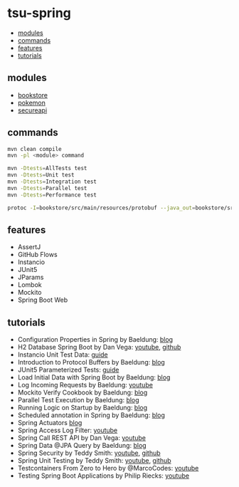 # tsu-spring

- [modules](#modules)
- [commands](#commands)
- [features](#features)
- [tutorials](#tutorials)

## modules

- [bookstore](bookstore)
- [pokemon](pokemon)
- [secureapi](secureapi)

## commands

```bash
mvn clean compile
mvn -pl <module> command

mvn -Dtests=AllTests test
mvn -Dtests=Unit test
mvn -Dtests=Integration test
mvn -Dtests=Parallel test
mvn -Dtests=Performance test

protoc -I=bookstore/src/main/resources/protobuf --java_out=bookstore/src/main/java author.proto
```

## features

- AssertJ
- GitHub Flows
- Instancio
- JUnit5
- JParams
- Lombok
- Mockito
- Spring Boot Web

## tutorials

- Configuration Properties in Spring by Baeldung: [blog](https://www.baeldung.com/configuration-properties-in-spring-boot)
- H2 Database Spring Boot by Dan Vega: [youtube](https://www.youtube.com/watch?v=PSrHcCwvfVQ), [github](https://github.com/danvega/h2-demo)
- Instancio Unit Test Data: [guide](https://www.instancio.org/user-guide/)
- Introduction to Protocol Buffers by Baeldung: [blog](https://www.baeldung.com/google-protocol-buffer)
- JUnit5 Parameterized Tests: [guide](https://junit.org/junit5/docs/current/user-guide/#writing-tests-parameterized-tests)
- Load Initial Data with Spring Boot by Baeldung: [blog](https://www.baeldung.com/spring-boot-data-sql-and-schema-sql)
- Log Incoming Requests by Baeldung: [youtube](https://www.baeldung.com/spring-http-logging)
- Mockito Verify Cookbook by Baeldung: [blog](https://www.baeldung.com/mockito-verify)
- Parallel Test Execution by Baeldung: [blog](https://www.baeldung.com/junit-5-parallel-tests)
- Running Logic on Startup by Baeldung: [blog](https://www.baeldung.com/running-setup-logic-on-startup-in-spring)
- Scheduled annotation in Spring by Baeldung: [blog](https://www.baeldung.com/spring-scheduled-tasks)
- Spring Actuators [blog](https://docs.spring.io/spring-boot/docs/2.1.13.RELEASE/reference/html/production-ready-endpoints.html)
- Spring Access Log Filter: [youtube](https://www.youtube.com/watch?v=E060vI9JWaM)
- Spring Call REST API by Dan Vega: [youtube](https://www.youtube.com/watch?v=XEtPVm_SL2Q)
- Spring Data @JPA Query by Baeldung: [blog](https://www.baeldung.com/spring-data-jpa-query)
- Spring Security by Teddy Smith: [youtube](https://www.youtube.com/watch?v=GjN5IauaflY&list=PL82C6-O4XrHe3sDCodw31GjXbwRdCyyuY&index=1), [github](https://github.com/teddysmithdev/pokemon-review-springboot/tree/master)
- Spring Unit Testing by Teddy Smith: [youtube](https://www.youtube.com/watch?v=jqwZthuBmZY&list=PL82C6-O4XrHcg8sNwpoDDhcxUCbFy855E), [github](https://github.com/teddysmithdev/pokemon-review-springboot/tree/master)
- Testcontainers From Zero to Hero by @MarcoCodes: [youtube](https://www.youtube.com/watch?v=v3eQCIWLYOw)
- Testing Spring Boot Applications by Philip Riecks: [youtube](https://www.youtube.com/watch?v=hR0bbk2tsF0)